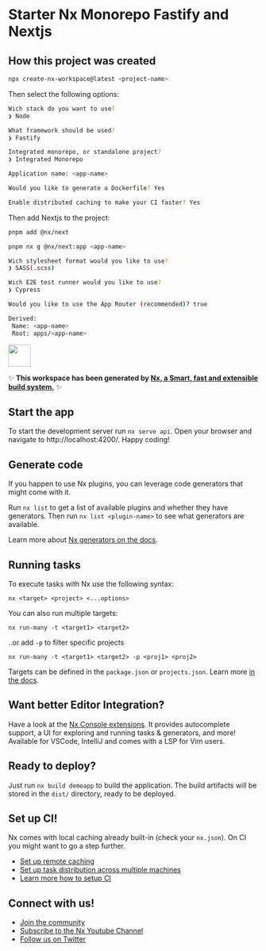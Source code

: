 # Starter Nx Monorepo Fastify and Nextjs

## How this project was created
  
  ```bash
  npx create-nx-workspace@latest <project-name>
  ```
  Then select the following options:
  ```bash
  Wich stack do you want to use?
  ❯ Node
  
  What framework should be used?
  ❯ Fastify
  
  Integrated monorepo, or standalone project?
  ❯ Integrated Monorepo
  
  Application name: <app-name>
  
  Would you like to generate a Dockerfile? Yes
  
  Enable distributed caching to make your CI faster? Yes
  ```
  Then add Nextjs to the project:
  ```bash
  pnpm add @nx/next

  pnpm nx g @nx/next:app <app-name>

  Wich stylesheet format would you like to use?
  ❯ SASS(.scss)

  Wich E2E test runner would you like to use?
  ❯ Cypress

  Would you like to use the App Router (recommended)? true

  Derived:
   Name: <app-name>
   Root: apps/<app-name>
  ```

<a alt="Nx logo" href="https://nx.dev" target="_blank" rel="noreferrer"><img src="https://raw.githubusercontent.com/nrwl/nx/master/images/nx-logo.png" width="45"></a>

✨ **This workspace has been generated by [Nx, a Smart, fast and extensible build system.](https://nx.dev)** ✨


## Start the app

To start the development server run `nx serve api`. Open your browser and navigate to http://localhost:4200/. Happy coding!


## Generate code

If you happen to use Nx plugins, you can leverage code generators that might come with it.

Run `nx list` to get a list of available plugins and whether they have generators. Then run `nx list <plugin-name>` to see what generators are available.

Learn more about [Nx generators on the docs](https://nx.dev/plugin-features/use-code-generators).

## Running tasks

To execute tasks with Nx use the following syntax:

```
nx <target> <project> <...options>
```

You can also run multiple targets:

```
nx run-many -t <target1> <target2>
```

..or add `-p` to filter specific projects

```
nx run-many -t <target1> <target2> -p <proj1> <proj2>
```

Targets can be defined in the `package.json` or `projects.json`. Learn more [in the docs](https://nx.dev/core-features/run-tasks).

## Want better Editor Integration?

Have a look at the [Nx Console extensions](https://nx.dev/nx-console). It provides autocomplete support, a UI for exploring and running tasks & generators, and more! Available for VSCode, IntelliJ and comes with a LSP for Vim users.

## Ready to deploy?

Just run `nx build demoapp` to build the application. The build artifacts will be stored in the `dist/` directory, ready to be deployed.

## Set up CI!

Nx comes with local caching already built-in (check your `nx.json`). On CI you might want to go a step further.

- [Set up remote caching](https://nx.dev/core-features/share-your-cache)
- [Set up task distribution across multiple machines](https://nx.dev/core-features/distribute-task-execution)
- [Learn more how to setup CI](https://nx.dev/recipes/ci)

## Connect with us!

- [Join the community](https://nx.dev/community)
- [Subscribe to the Nx Youtube Channel](https://www.youtube.com/@nxdevtools)
- [Follow us on Twitter](https://twitter.com/nxdevtools)
